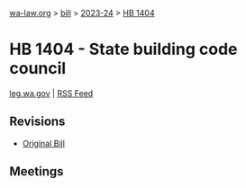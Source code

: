[wa-law.org](/) > [bill](/bill/) > [2023-24](/bill/2023-24/) > [HB 1404](/bill/2023-24/hb/1404/)

# HB 1404 - State building code council
[leg.wa.gov](https://app.leg.wa.gov/billsummary?BillNumber=1404&Year=2023&Initiative=false) | [RSS Feed](./rss.xml)

## Revisions
* [Original Bill](1/)

## Meetings